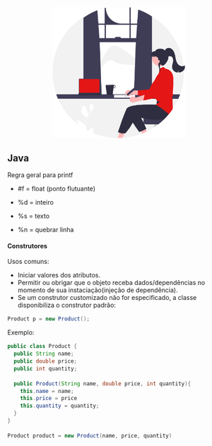 <p align="center">
  <img src="../img/java.svg" width="300">
</p>

## Java

Regra geral para printf

- #f = float (ponto flutuante)

- %d = inteiro

- %s = texto

- %n = quebrar linha


#### Construtores

Usos comuns:
- Iniciar valores dos atributos.
- Permitir ou obrigar que o objeto receba dados/dependências no momento de sua instaciação(injeção de dependência).
- Se um construtor customizado não for especificado, a classe disponibiliza o construtor padrão:
```java
Product p = new Product();
```

Exemplo:
```java
public class Product {
  public String name;
  public double price;
  public int quantity;

  public Product(String name, double price, int quantity){
    this.name = name;
    this.price = price
    this.quantity = quantity;
  }
}

Product product = new Product(name, price, quantity)
```
